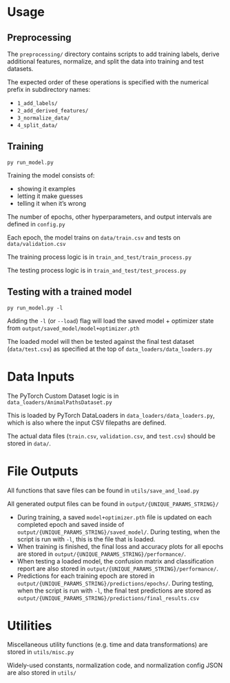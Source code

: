 # Usage

## Preprocessing

The `preprocessing/` directory contains scripts to add training labels, derive additional features, normalize, and split the data into training and test datasets.

The expected order of these operations is specified with the numerical prefix in subdirectory names:

- `1_add_labels/`
- `2_add_derived_features/`
- `3_normalize_data/`
- `4_split_data/`

## Training

	py run_model.py

Training the model consists of:
- showing it examples
- letting it make guesses
- telling it when it’s wrong

The number of epochs, other hyperparameters, and output intervals are defined in `config.py`

Each epoch, the model trains on `data/train.csv` and tests on `data/validation.csv`

The training process logic is in `train_and_test/train_process.py`

The testing process logic is in `train_and_test/test_process.py`


## Testing with a trained model

	py run_model.py -l

Adding the `-l` (or `--load`) flag will load the saved model + optimizer state from `output/saved_model/model+optimizer.pth`

The loaded model will then be tested against the final test dataset (`data/test.csv`) as specified at the top of `data_loaders/data_loaders.py`


# Data Inputs

The PyTorch Custom Dataset logic is in `data_loaders/AnimalPathsDataset.py`

This is loaded by PyTorch DataLoaders in `data_loaders/data_loaders.py`, which is also where the input CSV filepaths are defined.

The actual data files (`train.csv`, `validation.csv`, and `test.csv`) should be stored in `data/`.


# File Outputs

All functions that save files can be found in `utils/save_and_load.py`

All generated output files can be found in `output/{UNIQUE_PARAMS_STRING}/`

- During training, a saved `model+optimizer.pth` file is updated on each completed epoch and saved inside of `output/{UNIQUE_PARAMS_STRING}/saved_model/`. During testing, when the script is run with `-l`, this is the file that is loaded.
- When training is finished, the final loss and accuracy plots for all epochs are stored in `output/{UNIQUE_PARAMS_STRING}/performance/`.
- When testing a loaded model, the confusion matrix and classification report are also stored in `output/{UNIQUE_PARAMS_STRING}/performance/`.
- Predictions for each training epoch are stored in `output/{UNIQUE_PARAMS_STRING}/predictions/epochs/`. During testing, when the script is run with `-l`, the final test predictions are stored as `output/{UNIQUE_PARAMS_STRING}/predictions/final_results.csv`

# Utilities

Miscellaneous utility functions (e.g. time and data transformations) are stored in `utils/misc.py`

Widely-used constants, normalization code, and normalization config JSON are also stored in `utils/`
